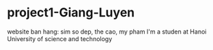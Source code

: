 # project1-Giang-Luyen
website ban hang: sim so dep, the cao, my pham
I'm a studen at Hanoi University of science and technology

